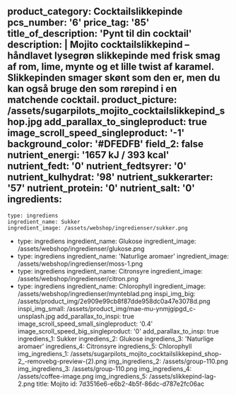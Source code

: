 product_category: Cocktailslikkepinde
pcs_number: '6'
price_tag: '85'
title_of_description: 'Pynt til din cocktail'
description: |
  Mojito cocktailslikkepind – håndlavet lysegrøn slikkepinde med frisk smag af rom, lime, mynte og et lille twist af karamel.
  Slikkepinden smager skønt som den er, men du kan også bruge den som rørepind i en matchende cocktail.
product_picture: /assets/sugarpilots_mojito_cocktailslikkepind_shop.jpg
add_parallax_to_singleproduct: true
image_scroll_speed_singleproduct: '-1'
background_color: '#DFEDFB'
field_2: false
nutrient_energi: '1657 kJ / 393 kcal'
nutrient_fedt: '0'
nutrient_fedtsyrer: '0'
nutrient_kulhydrat: '98'
nutrient_sukkerarter: '57'
nutrient_protein: '0'
nutrient_salt: '0'
ingredients:
  -
    type: ingrediens
    ingredient_name: Sukker
    ingredient_image: /assets/webshop/ingredienser/sukker.png
  -
    type: ingrediens
    ingredient_name: Glukose
    ingredient_image: /assets/webshop/ingredienser/glukose.png
  -
    type: ingrediens
    ingredient_name: 'Naturlige aromaer'
    ingredient_image: /assets/webshop/ingredienser/moss-1.png
  -
    type: ingrediens
    ingredient_name: Citronsyre
    ingredient_image: /assets/webshop/ingredienser/citron.png
  -
    type: ingrediens
    ingredient_name: Chlorophyll
    ingredient_image: /assets/webshop/ingredienser/mynteblad.png
inspi_img_big: /assets/product_img/2e909e99cb8f87dde958dc0a47e3078d.png
inspi_img_small: /assets/product_img/mae-mu-ynmjgipgd_c-unsplash.jpg
add_parallax_to_inspi: true
image_scroll_speed_small_singleproduct: '0.4'
image_scroll_speed_big_singleproduct: '0'
add_parallax_to_insp: true
ingrediens_1: Sukker
ingrediens_2: Glukose
ingrediens_3: 'Naturlige aromaer'
ingrediens_4: Citronsyre
ingrediens_5: Chlorophyll
img_ingrediens_1: /assets/sugarpilots_mojito_cocktailslikkepind_shop-2_-removebg-preview-(2).png
img_ingrediens_2: /assets/group-110.png
img_ingrediens_3: /assets/group-110.png
img_ingrediens_4: /assets/coffee-image.png
img_ingrediens_5: /assets/slikkepind-lag-2.png
title: Mojito
id: 7d3516e6-e6b2-4b5f-86dc-d787e2fc06ac
